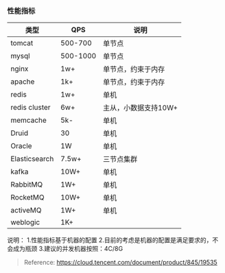 ### 性能指标
|类型|QPS|说明|
| - | - |-|
|tomcat|500-700|单节点|
|mysql|500-1000|单节点|
|nginx|1w+|单节点，约束于内存
|apache|1k+|单节点，约束于内存
|redis|1w+|单机
|redis cluster|6w+|主从，小数据支持10W+
|memcache|5k-|单机
|Druid|30|单机
|Oracle|1W|单机
|Elasticsearch|7.5w+|三节点集群
|kafka|10W+|单机
|RabbitMQ|1W+|单机
|RocketMQ|10W+|单机
|activeMQ|1W+|单机
|weblogic|1K+|
说明：
1.性能指标基于机器的配置
2.目前的考虑是机器的配置是满足要求的，不会成为瓶颈
3.建议的并发机器按照：4C/8G

>Reference:
https://cloud.tencent.com/document/product/845/19535
